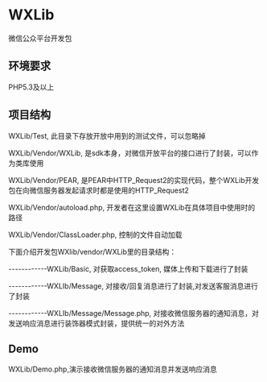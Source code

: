 WXLib
=====

微信公众平台开发包


环境要求
-----

PHP5.3及以上


项目结构
-----
WXLib/Test, 此目录下存放开放中用到的测试文件，可以忽略掉

WXLib/Vendor/WXLib, 是sdk本身，对微信开放平台的接口进行了封装，可以作为类库使用

WXLib/Vendor/PEAR, 是PEAR中HTTP_Request2的实现代码，整个WXLib开发包在向微信服务器发起请求时都是使用的HTTP_Request2

WXLib/Vendor/autoload.php, 开发者在这里设置WXLib在具体项目中使用时的路径

WXLib/Vendor/ClassLoader.php, 控制的文件自动加载

下面介绍开发包WXlib/vendor/WXLib里的目录结构：

------------WXLib/Basic, 对获取access_token, 媒体上传和下载进行了封装

------------WXLIb/Message, 对接收/回复消息进行了封装,对发送客服消息进行了封装

------------WXLIb/Message/Message.php, 对接收微信服务器的通知消息，对发送响应消息进行装饰器模式封装，提供统一的对外方法

Demo
-----
WXLib/Demo.php,演示接收微信服务器的通知消息并发送响应消息
